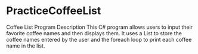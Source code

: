 # PracticeCoffeeList

Coffee List Program
Description
This C# program allows users to input their favorite coffee names and then displays them. It uses a List<string> to store the coffee names entered by the user and the foreach loop to print each coffee name in the list.
